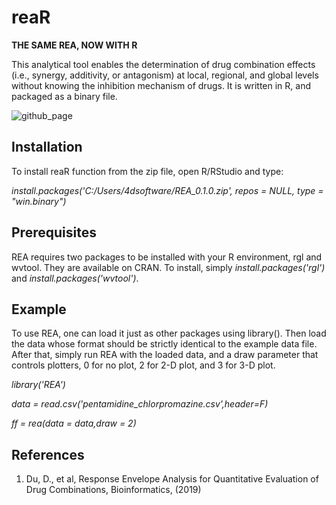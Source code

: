 # reaR

__THE SAME REA, NOW WITH R__ 

This analytical tool enables the determination of drug combination effects (i.e., synergy, additivity, or antagonism) at local, regional, and global levels without knowing the inhibition mechanism of drugs. It is written in R, and packaged as a binary file. 

![github_page](https://user-images.githubusercontent.com/15344717/63895984-c6ee8380-c9be-11e9-80a8-14f0eb1b2a8a.jpg)

## Installation

To install reaR function from the zip file, open R/RStudio and type:

_install.packages('C:/Users/4dsoftware/REA_0.1.0.zip', repos = NULL, type = "win.binary")_

## Prerequisites

REA requires two packages to be installed with your R environment, rgl and wvtool. They are available on CRAN. To install, simply
_install.packages('rgl')_ and _install.packages('wvtool')_. 

## Example

To use REA, one can load it just as other packages using library(). Then load the data whose format should be strictly identical to the example data file. After that, simply run REA with the loaded data, and a draw parameter that controls plotters, 0 for no plot, 2 for 2-D plot, and 3 for 3-D plot. 

_library('REA')_

_data = read.csv('pentamidine_chlorpromazine.csv',header=F)_

_ff = rea(data = data,draw = 2)_


## References
1. Du, D., et al, Response Envelope Analysis for Quantitative Evaluation of Drug Combinations, Bioinformatics, (2019)
